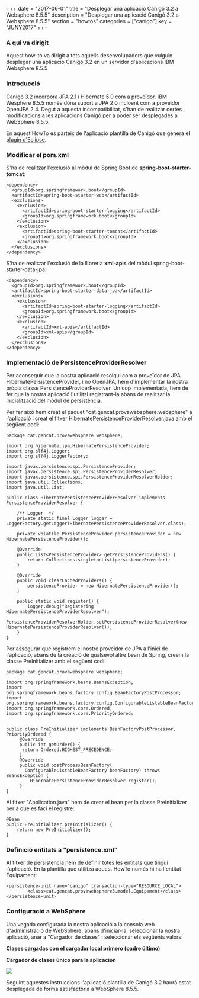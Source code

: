 +++
date        = "2017-06-01"
title       = "Desplegar una aplicació Canigó 3.2 a Websphere 8.5.5"
description = "Desplegar una aplicació Canigó 3.2 a Websphere 8.5.5"
section     = "howtos"
categories  = ["canigo"]
key         = "JUNY2017"
+++

### A qui va dirigit

Aquest how-to va dirigit a tots aquells desenvolupadors que vulguin desplegar una aplicació Canigó 3.2 en un servidor d'aplicacions IBM Websphere 8.5.5

### Introducció

Canigó 3.2 incorpora JPA 2.1 i Hibernate 5.0 com a proveïdor. IBM Wesphere 8.5.5 només dóna suport a JPA 2.0 incloent com a proveïdor OpenJPA 2.4. Degut a aquesta incompatibilitat, s'han de realitzar certes modificacions a les aplicacions Canigó per a poder ser desplegades a WebSphere 8.5.5.

En aquest HowTo es parteix de l'aplicació plantilla de Canigó que genera el [plugin d'Eclipse](/canigo-download-related/plugin-canigo/).

### Modificar el pom.xml

S'ha de realitzar l'exclusió al mòdul de Spring Boot de **spring-boot-starter-tomcat**:

	<dependency>
      <groupId>org.springframework.boot</groupId>
      <artifactId>spring-boot-starter-web</artifactId>
      <exclusions>
        <exclusion>
          <artifactId>spring-boot-starter-logging</artifactId>
          <groupId>org.springframework.boot</groupId>
        </exclusion>
        <exclusion>
          <artifactId>spring-boot-starter-tomcat</artifactId>
          <groupId>org.springframework.boot</groupId>
        </exclusion>
      </exclusions>
    </dependency>

S'ha de realitzar l'exclusió de la llibreria **xml-apis** del mòdul spring-boot-starter-data-jpa:

    <dependency>
      <groupId>org.springframework.boot</groupId>
      <artifactId>spring-boot-starter-data-jpa</artifactId>
      <exclusions>
        <exclusion>
          <artifactId>spring-boot-starter-logging</artifactId>
          <groupId>org.springframework.boot</groupId>
        </exclusion>
        <exclusion>
          <artifactId>xml-apis</artifactId>
          <groupId>xml-apis</groupId>
        </exclusion>
      </exclusions>
    </dependency>

### Implementació de PersistenceProviderResolver

Per aconseguir que la nostra aplicació resolgui com a proveïdor de JPA HibernatePersistenceProvider, i no OpenJPA, hem d'implementar la nostra pròpia classe PersistenceProviderResolver. Un cop implementada, hem de fer que la nostra aplicació l'utilitzi registrant-la abans de realitzar la inicialització del mòdul de persistència.

Per fer això hem creat el paquet "cat.gencat.provawebsphere.websphere" a l'aplicació i creat el fitxer HibernatePersistenceProviderResolver.java amb el següent codi:

	package cat.gencat.provawebsphere.websphere;

	import org.hibernate.jpa.HibernatePersistenceProvider;
	import org.slf4j.Logger;
	import org.slf4j.LoggerFactory;

	import javax.persistence.spi.PersistenceProvider;
	import javax.persistence.spi.PersistenceProviderResolver;
	import javax.persistence.spi.PersistenceProviderResolverHolder;
	import java.util.Collections;
	import java.util.List;

	public class HibernatePersistenceProviderResolver implements PersistenceProviderResolver {
		
		/** Logger  */  
		private static final Logger logger = LoggerFactory.getLogger(HibernatePersistenceProviderResolver.class);
		
		private volatile PersistenceProvider persistenceProvider = new HibernatePersistenceProvider();

		@Override
		public List<PersistenceProvider> getPersistenceProviders() {
			return Collections.singletonList(persistenceProvider);
		}

		@Override
		public void clearCachedProviders() {
			persistenceProvider = new HibernatePersistenceProvider();
		}

		public static void register() {
			logger.debug("Registering HibernatePersistenceProviderResolver");
			PersistenceProviderResolverHolder.setPersistenceProviderResolver(new HibernatePersistenceProviderResolver());
		}
	}
	
Per assegurar que registrem el nostre proveïdor de JPA a l'inici de l'aplicació, abans de la creació de qualsevol altre bean de Spring, creem la classe PreInitializer amb el següent codi:

	package cat.gencat.provawebsphere.websphere;

	import org.springframework.beans.BeansException;
	import org.springframework.beans.factory.config.BeanFactoryPostProcessor;
	import org.springframework.beans.factory.config.ConfigurableListableBeanFactory;
	import org.springframework.core.Ordered;
	import org.springframework.core.PriorityOrdered;

	 
	public class PreInitializer implements BeanFactoryPostProcessor, PriorityOrdered {  
		 @Override  
		 public int getOrder() {  
		  return Ordered.HIGHEST_PRECEDENCE;  
		 }  
		 @Override  
		 public void postProcessBeanFactory(  
		   ConfigurableListableBeanFactory beanFactory) throws BeansException {  
			 HibernatePersistenceProviderResolver.register();
		 }  
	} 

Al fitxer "Application.java" hem de crear el bean per la classe PreInitializer per a que es faci el registre:

	@Bean
    public PreInitializer preInitializer() {
		return new PreInitializer();
    }

### Definició entitats a "persistence.xml"

Al fitxer de persistència hem de definir totes les entitats que tingui l'aplicació. En la plantilla que utilitza aquest HowTo només hi ha l'entitat Equipament:

<persistence xmlns="http://java.sun.com/xml/ns/persistence"	xmlns:xsi="http://www.w3.org/2001/XMLSchema-instance"
	xsi:schemaLocation="http://xmlns.jcp.org/xml/ns/persistence http://xmlns.jcp.org/xml/ns/persistence/persistence_2_1.xsd"
	version="1.0">

	<persistence-unit name="canigo" transaction-type="RESOURCE_LOCAL">
			<class>cat.gencat.provawebsphere3.model.Equipament</class>  
	</persistence-unit>

</persistence>

### Configuració a WebSphere

Una vegada configurada la nostra aplicació a la consola web d'administració de WebSphere, abans d'iniciar-la, seleccionar la nostra aplicació, anar a "Cargador de clases" i seleccionar els següents valors:

**Clases cargadas con el cargador local primero (padre último)**

**Cargador de clases único para la aplicación**

![](/related/canigo/howto/imatges/20170501.jpg)

Seguint aquestes instruccions l'aplicació plantilla de Canigó 3.2 haurà estat desplegada de forma satisfactòria a WebSphere 8.5.5.

